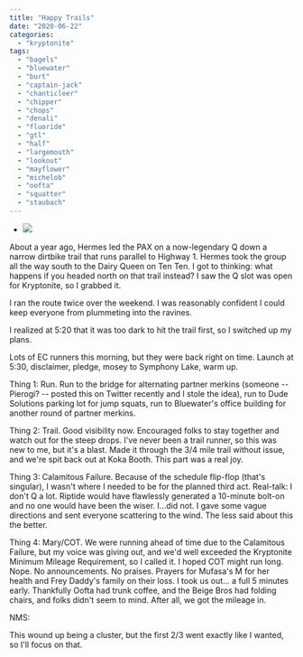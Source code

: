 ```yaml
---
title: "Happy Trails"
date: "2020-06-22"
categories: 
  - "kryptonite"
tags: 
  - "bagels"
  - "bluewater"
  - "burt"
  - "captain-jack"
  - "chanticleer"
  - "chipper"
  - "chops"
  - "denali"
  - "fluoride"
  - "gtl"
  - "half"
  - "largemouth"
  - "lookout"
  - "mayflower"
  - "michelob"
  - "oofta"
  - "squatter"
  - "staubach"
---
```


- ![](https://i0.wp.com/f3carpex.com/wp-content/uploads/2020/06/eric-muhr-0kn8F1DKVWQ-unsplash-scaled.jpg?fit=800%2C534&ssl=1)

About a year ago, Hermes led the PAX on a now-legendary Q down a narrow dirtbike trail that runs parallel to Highway 1. Hermes took the group all the way south to the Dairy Queen on Ten Ten. I got to thinking: what happens if you headed north on that trail instead? I saw the Q slot was open for Kryptonite, so I grabbed it.

I ran the route twice over the weekend. I was reasonably confident I could keep everyone from plummeting into the ravines.

I realized at 5:20 that it was too dark to hit the trail first, so I switched up my plans.

Lots of EC runners this morning, but they were back right on time. Launch at 5:30, disclaimer, pledge, mosey to Symphony Lake, warm up.

Thing 1: Run. Run to the bridge for alternating partner merkins (someone -- Pierogi? -- posted this on Twitter recently and I stole the idea), run to Dude Solutions parking lot for jump squats, run to Bluewater's office building for another round of partner merkins.

Thing 2: Trail. Good visibility now. Encouraged folks to stay together and watch out for the steep drops. I've never been a trail runner, so this was new to me, but it's a blast. Made it through the 3/4 mile trail without issue, and we're spit back out at Koka Booth. This part was a real joy.

Thing 3: Calamitous Failure. Because of the schedule flip-flop (that's singular), I wasn't where I needed to be for the planned third act. Real-talk: I don't Q a lot. Riptide would have flawlessly generated a 10-minute bolt-on and no one would have been the wiser. I...did not. I gave some vague directions and sent everyone scattering to the wind. The less said about this the better.

Thing 4: Mary/COT. We were running ahead of time due to the Calamitous Failure, but my voice was giving out, and we'd well exceeded the Kryptonite Minimum Mileage Requirement, so I called it. I hoped COT might run long. Nope. No announcements. No praises. Prayers for Mufasa's M for her health and Frey Daddy's family on their loss. I took us out... a full 5 minutes early. Thankfully Oofta had trunk coffee, and the Beige Bros had folding chairs, and folks didn't seem to mind. After all, we got the mileage in.

NMS:

This wound up being a cluster, but the first 2/3 went exactly like I wanted, so I'll focus on that.
